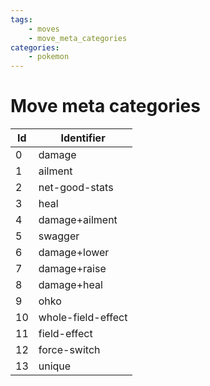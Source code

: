 ```yaml
---
tags:
    - moves
    - move_meta_categories
categories:
    - pokemon
---
```


# Move meta categories

| **Id** | **Identifier** |
|--------|----------------|
| 0  | damage             |
| 1  | ailment            |
| 2  | net-good-stats     |
| 3  | heal               |
| 4  | damage+ailment     |
| 5  | swagger            |
| 6  | damage+lower       |
| 7  | damage+raise       |
| 8  | damage+heal        |
| 9  | ohko               |
| 10 | whole-field-effect |
| 11 | field-effect       |
| 12 | force-switch       |
| 13 | unique             |
